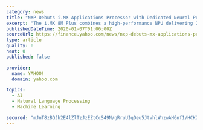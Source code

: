 ```yaml
---
category: news
title: "NXP Debuts i.MX Applications Processor with Dedicated Neural Processing Unit for Advanced Machine Learning at the Edge"
excerpt: "The i.MX 8M Plus combines a high-performance NPU delivering 2.3 TOPS (Tera Operations Per Second) with a Quad-core Arm® Cortex-A53 sub-system running at up to 2GHz, an independent real-time sub-system with an 800MHz Cortex-M7, a high-performance 800 MHz audio DSP for voice and natural language processing, dual camera Image Signal Processors ..."
publishedDateTime: 2020-01-07T01:06:00Z
sourceUrl: https://finance.yahoo.com/news/nxp-debuts-mx-applications-processor-170010859.html
type: article
quality: 0
heat: 0
published: false

provider:
  name: YAHOO!
  domain: yahoo.com

topics:
  - AI
  - Natural Language Processing
  - Machine Learning

secured: "mJnT8zBQJh2E4lZlTzJzEZtCcS49N/gRruUIqOeu5JtvhlWnzwAH6nf1/HCK240n/g8+FZ+6SWj7cWsGqD5yvHneXw0dDyz0CLxppXQ7iZ+8zHTnusucjPWP+TLhtQAYcWuaLeZVOzNKxeNKpjX9YOxAxoJj9LQr+d4/zzpFPfP3LU04m0t9WfyUXLb1ZngqTHPbdWCOY1uIyUrygxg/Jeq9wKx3s8I/o7xHfRHJke7M7YtwMeK6DAwvi6FoAn332QdV7KaOGIHpktGlg+0Vmg==;6zIyVjyNrGeycsvoRM63MA=="
---
```


